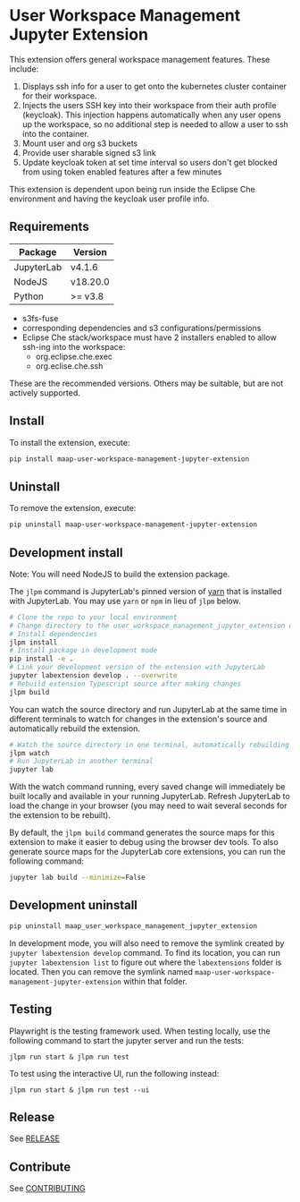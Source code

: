# User Workspace Management Jupyter Extension

This extension offers general workspace management features. These include:

1. Displays ssh info for a user to get onto the kubernetes cluster container for their workspace.
2. Injects the users SSH key into their workspace from their auth profile (keycloak). This injection happens automatically when any user opens up the workspace, so no additional step is needed to allow a user to ssh into the container.
3. Mount user and org s3 buckets
4. Provide user sharable signed s3 link
5. Update keycloak token at set time interval so users don't get blocked from using token enabled features after a few minutes

This extension is dependent upon being run inside the Eclipse Che environment and having the keycloak user profile info.  

## Requirements

| Package | Version |
|---------|---------|
| JupyterLab | v4.1.6 |
| NodeJS | v18.20.0 |
| Python | >= v3.8 |

* s3fs-fuse
* corresponding dependencies and s3 configurations/permissions
* Eclipse Che stack/workspace must have 2 installers enabled to allow ssh-ing into the workspace:  
  * org.eclipse.che.exec
  * org.eclise.che.ssh

These are the recommended versions. Others may be suitable, but are not actively supported.
    
## Install

To install the extension, execute:

```bash
pip install maap-user-workspace-management-jupyter-extension
```
  
## Uninstall

To remove the extension, execute:

```bash
pip uninstall maap-user-workspace-management-jupyter-extension
```
  
## Development install

Note: You will need NodeJS to build the extension package.

The `jlpm` command is JupyterLab's pinned version of
[yarn](https://yarnpkg.com/) that is installed with JupyterLab. You may use
`yarn` or `npm` in lieu of `jlpm` below.

```bash
# Clone the repo to your local environment
# Change directory to the user_workspace_management_jupyter_extension directory
# Install dependencies
jlpm install
# Install package in development mode
pip install -e .
# Link your development version of the extension with JupyterLab
jupyter labextension develop . --overwrite
# Rebuild extension Typescript source after making changes
jlpm build
```

You can watch the source directory and run JupyterLab at the same time in different terminals to watch for changes in the extension's source and automatically rebuild the extension.

```bash
# Watch the source directory in one terminal, automatically rebuilding when needed
jlpm watch
# Run JupyterLab in another terminal
jupyter lab
```

With the watch command running, every saved change will immediately be built locally and available in your running JupyterLab. Refresh JupyterLab to load the change in your browser (you may need to wait several seconds for the extension to be rebuilt).

By default, the `jlpm build` command generates the source maps for this extension to make it easier to debug using the browser dev tools. To also generate source maps for the JupyterLab core extensions, you can run the following command:

```bash
jupyter lab build --minimize=False
```
  
## Development uninstall

```bash
pip uninstall maap_user_workspace_management_jupyter_extension
```

In development mode, you will also need to remove the symlink created by `jupyter labextension develop`
command. To find its location, you can run `jupyter labextension list` to figure out where the `labextensions`
folder is located. Then you can remove the symlink named `maap-user-workspace-management-jupyter-extension` within that folder.

## Testing

Playwright is the testing framework used. When testing locally, use the following command to start the jupyter server and run the tests:
```
jlpm run start & jlpm run test
```

To test using the interactive UI, run the following instead:

```
jlpm run start & jlpm run test --ui
```
  
## Release

See [RELEASE](RELEASE.md)

## Contribute

See [CONTRIBUTING](CONTRIBUTING.md)